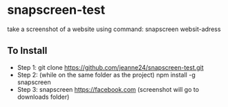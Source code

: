 # snapscreen-test
take a screenshot of a website using command:  snapscreen websit-adress

## To Install

* Step 1: git clone https://github.com/jeanne24/snapscreen-test.git
* Step 2: (while on the same folder as the project) npm install -g snapscreen
* Step 3: snapscreen https://facebook.com (screenshot will go to downloads folder)

